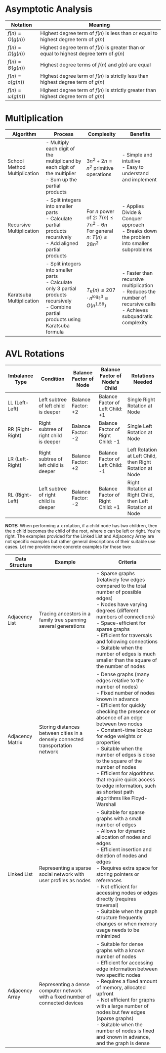 # Asymptotic Analysis
  
| Notation              | Meaning                                                                                 |
| --------------------- | --------------------------------------------------------------------------------------- |
| $f(n) = O(g(n))$      | Highest degree term of $f(n)$ is less than or equal to highest degree term of $g(n)$    |
| $f(n) = \Omega(g(n))$ | Highest degree term of $f(n)$ is greater than or equal to highest degree term of $g(n)$ |
| $f(n) = \Theta(g(n))$ | Highest degree terms of $f(n)$ and $g(n)$ are equal                                     |
| $f(n) = o(g(n))$      | Highest degree term of $f(n)$ is strictly less than highest degree term of $g(n)$       |
| $f(n) = \omega(g(n))$ | Highest degree term of $f(n)$ is strictly greater than highest degree term of $g(n)$    |
# Multiplication
| Algorithm                    | Process                                                                                                                                      | Complexity                                                                      | Benefits                                                                                                                |
| ---------------------------- | -------------------------------------------------------------------------------------------------------------------------------------------- | ------------------------------------------------------------------------------- | ----------------------------------------------------------------------------------------------------------------------- |
| School Method Multiplication | - Multiply each digit of the multiplicand by each digit of the multiplier<br>- Sum up the partial products                                   | $3n^2 + 2n = n^2$ primitive operations                                          | - Simple and intuitive<br>- Easy to understand and implement                                                            |
| Recursive Multiplication     | - Split integers into smaller parts<br>- Calculate partial products recursively<br>- Add aligned partial products                            | For $n$ power of 2: $T(n) \leq 7n^2 - 6n$<br>For general $n$: $T(n) \leq 28n^2$ | - Applies Divide & Conquer approach<br>- Breaks down the problem into smaller subproblems                               |
| Karatsuba Multiplication     | - Split integers into smaller parts<br>- Calculate only 3 partial products recursively<br>- Combine partial products using Karatsuba formula | $T_K(n) \leq 207 \cdot n^{\log_3 3} \approx O(n^{1.59})$                        | - Faster than recursive multiplication<br>- Reduces the number of recursive calls<br>- Achieves subquadratic complexity |
# AVL Rotations

| Imbalance Type   | Condition                              | Balance Factor of Node | Balance Factor of Node's Child    | Rotations Needed                                          |
| ---------------- | -------------------------------------- | ---------------------- | --------------------------------- | --------------------------------------------------------- |
| LL (Left-Left)   | Left subtree of left child is deeper   | Balance Factor: +2     | Balance Factor of Left Child: +1  | Single Right Rotation at Node                             |
| RR (Right-Right) | Right subtree of right child is deeper | Balance Factor: -2     | Balance Factor of Right Child: -1 | Single Left Rotation at Node                              |
| LR (Left-Right)  | Right subtree of left child is deeper  | Balance Factor: +2     | Balance Factor of Left Child: -1  | Left Rotation at Left Child, then Right Rotation at Node  |
| RL (Right-Left)  | Left subtree of right child is deeper  | Balance Factor: -2     | Balance Factor of Right Child: +1 | Right Rotation at Right Child, then Left Rotation at Node |
**NOTE:** When performing a x rotation, if a child node has two children, then the x child becomes the child of the root, where x can be left or right. 
You're right. The examples provided for the Linked List and Adjacency Array are not specific examples but rather general descriptions of their suitable use cases. Let me provide more concrete examples for those two:

| Data Structure   | Example                                                                         | Criteria                                                                                                                                                                                                                                                                                                                                                                                                                                                                                                                                                                                                                                                                       |
|------------------|---------------------------------------------------------------------------------|----------------------------------------------------------------------------------------------------------------------------------------------------------------------------------------------------------------------------------------------------------------------------------------------------------------------------------------------------------------------------------------------------------------------------------------------------------------------------------------------------------------------------------------------------------------------------------------------------------------------------------------------------------------------------------|
| Adjacency List   | Tracing ancestors in a family tree spanning several generations                 | - Sparse graphs (relatively few edges compared to the total number of possible edges)<br>- Nodes have varying degrees (different numbers of connections)<br>- Space-efficient for sparse graphs<br>- Efficient for traversals and following connections<br>- Suitable when the number of edges is much smaller than the square of the number of nodes                                                                                                                                                                                                                                                                                                                                 |
| Adjacency Matrix | Storing distances between cities in a densely connected transportation network | - Dense graphs (many edges relative to the number of nodes)<br>- Fixed number of nodes known in advance<br>- Efficient for quickly checking the presence or absence of an edge between two nodes<br>- Constant-time lookup for edge weights or properties<br>- Suitable when the number of edges is close to the square of the number of nodes<br>- Efficient for algorithms that require quick access to edge information, such as shortest path algorithms like Floyd-Warshall                                                                                                                                                                                                   |
| Linked List      | Representing a sparse social network with user profiles as nodes                | - Suitable for sparse graphs with a small number of edges<br>- Allows for dynamic allocation of nodes and edges<br>- Efficient insertion and deletion of nodes and edges<br>- Requires extra space for storing pointers or references<br>- Not efficient for accessing nodes or edges directly (requires traversal)<br>- Suitable when the graph structure frequently changes or when memory usage needs to be minimized                                                                                                                                                                                                                                                              |
| Adjacency Array  | Representing a dense computer network with a fixed number of connected devices  | - Suitable for dense graphs with a known number of nodes<br>- Efficient for accessing edge information between two specific nodes<br>- Requires a fixed amount of memory, allocated upfront<br>- Not efficient for graphs with a large number of nodes but few edges (sparse graphs)<br>- Suitable when the number of nodes is fixed and known in advance, and the graph is dense                                                                                                                                                                                                                                                                                                      |

